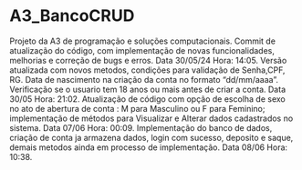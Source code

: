 # A3_BancoCRUD
Projeto da A3 de programação e soluções computacionais.
Commit de atualização do código, com implementação de novas funcionalidades, melhorias e correção de bugs e erros. Data 30/05/24 Hora: 14:05.
Versão atualizada com novos metodos, condições para validação de Senha,CPF, RG. Data de nascimento na criação da conta no formato “dd/mm/aaaa”.
Verificação se o usuario tem 18 anos ou mais antes de criar a conta. Data 30/05 Hora: 21:02.
Atualização de código com opção de escolha de sexo no ato de abertura de conta : M para Masculino ou F para Feminino; implementação de métodos para Visualizar e Alterar dados cadastrados no sistema. Data 07/06 Hora: 00:09.
Implementação do banco de dados, criação de conta ja armazena dados, login com sucesso, deposito e saque, demais metodos ainda em processo de implementação. Data 08/06 Hora: 10:38.
